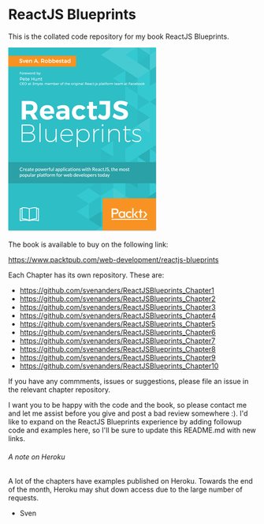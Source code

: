 # ReactJS Blueprints

This is the collated code repository for my book ReactJS Blueprints. 

<img src="9781785886546.png" />

The book is available to buy on the following link:

https://www.packtpub.com/web-development/reactjs-blueprints

Each Chapter has its own repository. These are:

* https://github.com/svenanders/ReactJSBlueprints_Chapter1
* https://github.com/svenanders/ReactJSBlueprints_Chapter2
* https://github.com/svenanders/ReactJSBlueprints_Chapter3
* https://github.com/svenanders/ReactJSBlueprints_Chapter4
* https://github.com/svenanders/ReactJSBlueprints_Chapter5
* https://github.com/svenanders/ReactJSBlueprints_Chapter6
* https://github.com/svenanders/ReactJSBlueprints_Chapter7
* https://github.com/svenanders/ReactJSBlueprints_Chapter8
* https://github.com/svenanders/ReactJSBlueprints_Chapter9
* https://github.com/svenanders/ReactJSBlueprints_Chapter10

If you have any commments, issues or suggestions, please file an issue
in the relevant chapter repository.

I want you to be happy with the code and the book, so please contact me
and let me assist before you give and post a bad review somewhere :). I'd
like to expand on the ReactJS Blueprints experience by adding followup
code and examples here, so I'll be sure to update this README.md with new 
links.

###### A note on Heroku 

A lot of the chapters have examples published on Heroku. Towards the end of 
the month, Heroku may shut down access due to the large number of requests. 

- Sven

